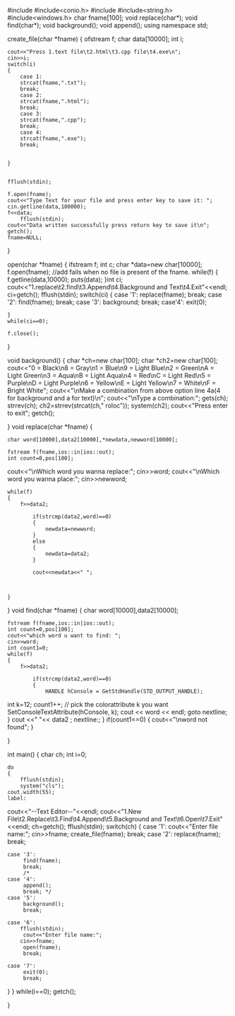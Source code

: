 #include<iostream>
#include<conio.h>
#include<fstream>
#include<string.h>
#include<windows.h>
char fname[100];
void replace(char*);
void find(char*);
void background();
void append();
using namespace std;

create_file(char *fname)
{
	ofstream f;
	char data[10000];
	int i;
	
	
	cout<<"Press 1.text file\t2.html\t3.cpp file\t4.exe\n";
	cin>>i;
	switch(i)
	{
		case 1:
		strcat(fname,".txt");
		break;
		case 2:
		strcat(fname,".html");
		break;
		case 3:
		strcat(fname,".cpp");
		break;
		case 4:
		strcat(fname,".exe");
		break;
	
			
	}
	
	
	fflush(stdin);
	
	f.open(fname);
	cout<<"Type Text for your file and press enter key to save it: ";
	cin.getline(data,100000);
	f<<data;
		fflush(stdin);
	cout<<"Data written successfully press return key to save it\n";
	getch();
	fname=NULL;
	

   }
  


open(char *fname)
{
	ifstream f;
	int c;
	char *data=new char[10000];
	f.open(fname);
	//add fails when no file is present of the fname.
	while(f)
	{
	f.getline(data,10000);
puts(data);
	}int ci;
	cout<<"1.replace\t2.find\t3.Append\t4.Background and Text\t4.Exit"<<endl;
ci=getch();
fflush(stdin);
switch(ci)
{
    case '1':
    replace(fname);
    break;
    case '2':
    find(fname);
    break;
	case '3':
	background;
	break;
	case'4':
		exit(0);
		
	
		
	}
	while(ci==0);

	f.close();
}

void background()
{
	char *ch=new char[100];
	char *ch2=new char[100];
	cout<<"0 = Black\n8 = Gray\n1 = Blue\n9 = Light Blue\n2 = Green\nA = Light Green\n3 = Aqua\nB = Light Aqua\n4 = Red\nC = Light Red\n5 = Purple\nD = Light Purple\n6 = Yellow\nE = Light Yellow\n7 = White\nF = Bright White";
	cout<<"\nMake a combination from above option line 4a(4 for background and a for text)\n";
	cout<<"\nType a combination:";
	gets(ch);
	strrev(ch);
	ch2=strrev(strcat(ch," roloc"));
system(ch2);
cout<<"Press enter to exit";
	getch();
	
}
void replace(char *fname)
{

	char word[10000],data2[10000],*newdata,newword[10000];
	
	fstream f(fname,ios::in|ios::out);
	int count=0,pos[100];
cout<<"\nWhich word you wanna replace:";
cin>>word;
cout<<"\nWhich word you wanna place:";
cin>>newword;

	while(f)
	{
		f>>data2;
		
			if(strcmp(data2,word)==0)
			{
				newdata=newword;
			}
			else
			{
				newdata=data2;
			}
	
			cout<<newdata<<" ";
		
			

	}
}
void find(char *fname)
	{
			char word[10000],data2[10000];
	
	fstream f(fname,ios::in|ios::out);
	int count=0,pos[100];
	cout<<"which word u want to find: ";
	cin>>word;
	int count1=0;
	while(f)
	{
		f>>data2;
		
			if(strcmp(data2,word)==0)
			{
				HANDLE hConsole = GetStdHandle(STD_OUTPUT_HANDLE);
  int k=12;
  count1++;
    // pick the colorattribute k you want
    SetConsoleTextAttribute(hConsole, k);
    cout << word << endl;
		goto nextline;
		}
	cout <<" "<< data2 ;
	nextline:;
	}
	if(count1==0)
	{
		cout<<"\nword not found";
	}
	
}

int main()
{
char ch;
int i=0;

	do
	{
		fflush(stdin);
		system("cls");
	cout.width(55);
	label:
cout<<"--Text Editor--"<<endl;
cout<<"1.New File\t2.Replace\t3.Find\t4.Append\t5.Background and Text\t6.Open\t7.Exit"<<endl;
ch=getch();
fflush(stdin);
switch(ch)
{
	case '1':
		cout<<"Enter file name:";
		cin>>fname;
		create_file(fname);
		break;
	case '2':
	     replace(fname);
		 break;
		 
	case '3':
	     find(fname);
		 break;
		 /*
	case '4':
	     append();
		 break;	*/ 	 	
	case '5':
	     background();
	     break;
	     
	case '6':
		fflush(stdin);
	     cout<<"Enter file name:";
		cin>>fname;
		 open(fname);
		 break;
		 
    case '7':
		 exit(0);
		 break; 
}
}
while(i==0);
	getch();

}

